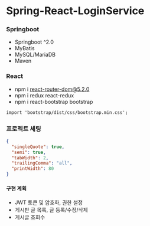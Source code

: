 # Spring-React-LoginService

### Springboot

- Springboot ^2.0
- MyBatis
- MySQL/MariaDB
- Maven
<!-- 
- Security
- OAuth2
 -->

### React

- npm i react-router-dom@5.2.0
- npm i redux react-redux
- npm i react-bootstrap bootstrap

```txt
import 'bootstrap/dist/css/bootstrap.min.css';
```

### 프로젝트 세팅

```json
{
  "singleQuote": true,
  "semi": true,
  "tabWidth": 2,
  "trailingComma": "all",
  "printWidth": 80
}
```

#### 구현 계획
- JWT 토큰 및 암호화, 권한 설정
- 게시판 글 목록, 글 등록/수정/삭제
- 게시글 조회수 
